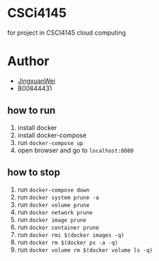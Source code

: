 # CSCi4145
for project in CSCI4145 cloud computing
# Author
- [JingxuanWei](jn728702@dal.ca)
- B00844431


## how to run
1. install docker
2. install docker-compose
3. run `docker-compose up`
4. open browser and go to `localhost:8080`

## how to stop
1. run `docker-compose down`
2. run `docker system prune -a`
3. run `docker volume prune`
4. run `docker network prune`
5. run `docker image prune`
6. run `docker container prune`
7. run `docker rmi $(docker images -q)`
8. run `docker rm $(docker ps -a -q)`
9. run `docker volume rm $(docker volume ls -q)`

